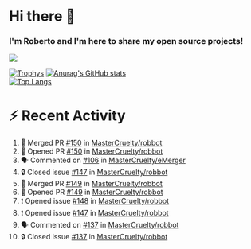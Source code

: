 # Hi there 👋
### I'm Roberto and I'm here to share my open source projects!

<img src="https://komarev.com/ghpvc/?username=mastercruelty&label=Profile views&color=0e75b6"><br>

[![Trophys](https://github-profile-trophy.vercel.app/?username=mastercruelty)](https://github.com/ryo-ma/github-profile-trophy)
[![Anurag's GitHub stats](https://github-readme-stats.vercel.app/api?username=mastercruelty&show_icons=true&theme=tokyonight)](https://github.com/anuraghazra/github-readme-stats)<br>
[![Top Langs](https://github-readme-stats.vercel.app/api/top-langs/?username=mastercruelty&langs_count=10&hide=jupyter%20notebook&exclude_repo=Alarm-project&layout=compact&theme=tokyonight)](https://github.com/anuraghazra/github-readme-stats)

# :zap: Recent Activity
<!--START_SECTION:activity-->
1. 🎉 Merged PR [#150](https://github.com/MasterCruelty/robbot/pull/150) in [MasterCruelty/robbot](https://github.com/MasterCruelty/robbot)
2. 💪 Opened PR [#150](https://github.com/MasterCruelty/robbot/pull/150) in [MasterCruelty/robbot](https://github.com/MasterCruelty/robbot)
3. 🗣 Commented on [#106](https://github.com/MasterCruelty/eMerger/pull/106#issuecomment-1781872118) in [MasterCruelty/eMerger](https://github.com/MasterCruelty/eMerger)
4. 🔒 Closed issue [#147](https://github.com/MasterCruelty/robbot/issues/147) in [MasterCruelty/robbot](https://github.com/MasterCruelty/robbot)
5. 🎉 Merged PR [#149](https://github.com/MasterCruelty/robbot/pull/149) in [MasterCruelty/robbot](https://github.com/MasterCruelty/robbot)
6. 💪 Opened PR [#149](https://github.com/MasterCruelty/robbot/pull/149) in [MasterCruelty/robbot](https://github.com/MasterCruelty/robbot)
7. ❗ Opened issue [#148](https://github.com/MasterCruelty/robbot/issues/148) in [MasterCruelty/robbot](https://github.com/MasterCruelty/robbot)
8. ❗ Opened issue [#147](https://github.com/MasterCruelty/robbot/issues/147) in [MasterCruelty/robbot](https://github.com/MasterCruelty/robbot)
9. 🗣 Commented on [#137](https://github.com/MasterCruelty/robbot/issues/137#issuecomment-1751810951) in [MasterCruelty/robbot](https://github.com/MasterCruelty/robbot)
10. 🔒 Closed issue [#137](https://github.com/MasterCruelty/robbot/issues/137) in [MasterCruelty/robbot](https://github.com/MasterCruelty/robbot)
<!--END_SECTION:activity-->
